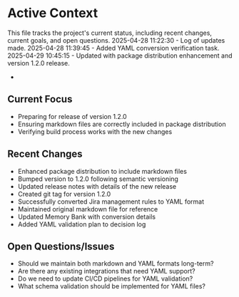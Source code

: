 # Active Context

This file tracks the project's current status, including recent changes, current goals, and open questions.
2025-04-28 11:22:30 - Log of updates made.
2025-04-28 11:39:45 - Added YAML conversion verification task.
2025-04-29 10:45:15 - Updated with package distribution enhancement and version 1.2.0 release.

*

## Current Focus

* Preparing for release of version 1.2.0
* Ensuring markdown files are correctly included in package distribution
* Verifying build process works with the new changes

## Recent Changes

* Enhanced package distribution to include markdown files
* Bumped version to 1.2.0 following semantic versioning
* Updated release notes with details of the new release
* Created git tag for version 1.2.0
* Successfully converted Jira management rules to YAML format
* Maintained original markdown file for reference
* Updated Memory Bank with conversion details
* Added YAML validation plan to decision log

## Open Questions/Issues

* Should we maintain both markdown and YAML formats long-term?
* Are there any existing integrations that need YAML support?
* Do we need to update CI/CD pipelines for YAML validation?
* What schema validation should be implemented for YAML files?